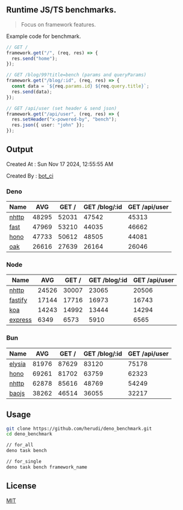 ## Runtime JS/TS benchmarks.

> Focus on framework features.

Example code for benchmark.
```ts
// GET /
framework.get("/", (req, res) => {
  res.send("home");
});

// GET /blog/99?title=bench (params and queryParams)
framework.get("/blog/:id", (req, res) => {
  const data = `${req.params.id} ${req.query.title}`;
  res.send(data);
});

// GET /api/user (set header & send json)
framework.get("/api/user", (req, res) => {
  res.setHeader("x-powered-by", "bench");
  res.json({ user: "john" });
});
```

## Output
Created At : Sun Nov 17 2024, 12:55:55 AM

Created By : [bot_ci](https://github.com/herudi/deno_benchmarks/commits?author=github-actions%5Bbot%5D)


### Deno
|Name|AVG|GET /|GET /blog/:id|GET /api/user|
|----|----|----|----|----|
|[nhttp](https://github.com/nhttp/nhttp)|48295|52031|47542|45313|
|[fast](https://github.com/danteissaias/fast)|47969|53210|44035|46662|
|[hono](https://github.com/honojs/hono)|47733|50612|48505|44081|
|[oak](https://github.com/oakserver/oak)|26616|27639|26164|26046|
  


### Node
|Name|AVG|GET /|GET /blog/:id|GET /api/user|
|----|----|----|----|----|
|[nhttp](https://github.com/nhttp/nhttp)|24526|30007|23065|20506|
|[fastify](https://github.com/fastify/fastify)|17144|17716|16973|16743|
|[koa](https://github.com/koajs/koa)|14243|14992|13444|14294|
|[express](https://github.com/expressjs/express)|6349|6573|5910|6565|
  


### Bun
|Name|AVG|GET /|GET /blog/:id|GET /api/user|
|----|----|----|----|----|
|[elysia](https://github.com/elysiajs/elysia)|81976|87629|83120|75178|
|[hono](https://github.com/honojs/hono)|69261|81702|63759|62323|
|[nhttp](https://github.com/nhttp/nhttp)|62878|85616|48769|54249|
|[baojs](https://github.com/mattreid1/baojs)|38262|46514|36055|32217|
  



## Usage

```bash
git clone https://github.com/herudi/deno_benchmark.git
cd deno_benchmark

// for_all
deno task bench

// for_single
deno task bench framework_name
```

## License

[MIT](LICENSE)

